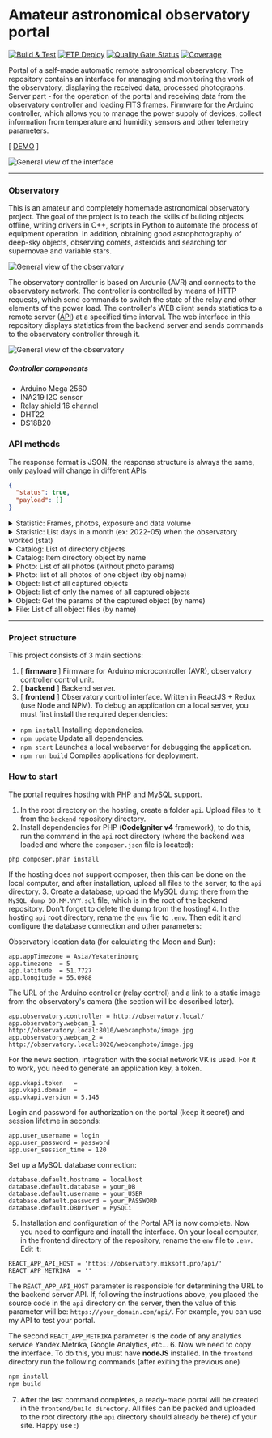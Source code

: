 Amateur astronomical observatory portal
===============
[![Build & Test](https://github.com/miksrv/observatory/actions/workflows/build.yml/badge.svg)](https://github.com/miksrv/observatory/actions/workflows/build.yml)
[![FTP Deploy](https://github.com/miksrv/observatory/actions/workflows/deploy.yml/badge.svg)](https://github.com/miksrv/observatory/actions/workflows/deploy.yml)
[![Quality Gate Status](https://sonarcloud.io/api/project_badges/measure?project=miksrv_observatory&metric=alert_status)](https://sonarcloud.io/summary/new_code?id=miksrv_observatory)
[![Coverage](https://sonarcloud.io/api/project_badges/measure?project=miksrv_observatory&metric=coverage)](https://sonarcloud.io/summary/new_code?id=miksrv_observatory)

Portal of a self-made automatic remote astronomical observatory. The repository contains an interface for managing and monitoring the work of the observatory, displaying the received data, processed photographs. Server part - for the operation of the portal and receiving data from the observatory controller and loading FITS frames. Firmware for the Arduino controller, which allows you to manage the power supply of devices, collect information from temperature and humidity sensors and other telemetry parameters.

[ [DEMO](https://observatory.miksoft.pro/) ]

![General view of the interface](./docs/ui-screen-1.png)

----------------------
### Observatory 

This is an amateur and completely homemade astronomical observatory project. The goal of the project is to teach the skills of building objects offline, writing drivers in C++, scripts in Python to automate the process of equipment operation. In addition, obtaining good astrophotography of deep-sky objects, observing comets, asteroids and searching for supernovae and variable stars. 

![General view of the observatory](./docs/photo-1.jpg)

The observatory controller is based on Ardunio (AVR) and connects to the observatory network. The controller is controlled by means of HTTP requests, which send commands to switch the state of the relay and other elements of the power load. The controller's WEB client sends statistics to a remote server ([API](https://github.com/miksrv/api-backend)) at a specified time interval. The web interface in this repository displays statistics from the backend server and sends commands to the observatory controller through it. 

![General view of the observatory](./docs/photo-2.jpg)

##### Controller components 
- Arduino Mega 2560
- INA219 I2C sensor
- Relay shield 16 channel
- DHT22
- DS18B20

### API methods
The response format is JSON, the response structure is always the same, only payload will change in different APIs

```json
{
  "status": true,
  "payload": []
}
```

<details>
    <summary>Statistic: Frames, photos, exposure and data volume</summary>

  ``/api/get/statistic/summary``
  ```json
    {
      "photos": 63,
      "objects": 89,
      "frames": 5987,
      "exposure": 1785611,
      "filesize": 196289
    }
  ```
</details>

<details>
    <summary>Statistic: List days in a month (ex: 2022-05) when the observatory worked (stat)</summary>

  ``/api/get/statistic/month?date=${string}``
  ```json
    [
      {
        "date": "2022-05-06",
        "exposure": 4500,
        "frames": 15,
        "objects": [
          "M_51"
        ]
      },
      {
        "date": "2022-05-07",
        "exposure": 13800,
        "frames": 46,
        "objects": [
          "M_51"
        ]
      }
    ]
  ```
</details>

<details>
    <summary>Catalog: List of directory objects</summary>

  ``/api/get/catalog/list``
  ```json
    [
      {
        "name": "V1405_Cas",
        "title": "Новая Кассиопеи (V1405 Cas)",
        "text": "Вспышка классической новой звезды, представляющая собой взрыв на поверхности белого карлика.",
        "category": "Сверхновые",
        "ra": 351.147,
        "dec": 61.1585
      }
    ]
  ```
</details>

<details>
    <summary>Catalog: Item directory object by name</summary>

  ``/api/get/catalog/item?object=${string}``
  ```json
    {
      "name": "V1405_Cas",
      "title": "Новая Кассиопеи (V1405 Cas)",
      "text": "Вспышка классической новой звезды, представляющая собой взрыв на поверхности белого карлика.",
      "category": "Сверхновые",
      "ra": 351.147,
      "dec": 61.1585
    }
  ```
</details>

<details>
    <summary>Photo: List of all photos (without photo params)</summary>

  ``/api/get/photo/list``
  ```json
  [
      {
        "object": "NGC_896",
        "date": "2022-02-09",
        "file": "NGC_896-710m-2022.02.09",
        "ext": "jpg",
        "author": {
          "name": "Author name",
          "link": ""
        }
      }
  ]
  ```
</details>

<details>
    <summary>Photo: list of all photos of one object (by obj name)</summary>

  ``/api/get/photo/list?object=${string}``
  ```json
  [
      {
        "object": "M_33",
        "date": "2020-12-25",
        "file": "M33-630m-2020.12.25",
        "ext": "jpg",
        "author": {
          "name": "Author name",
          "link": ""
        },
        "parameters": {
          "date": "2020-08-26 23:10:55",
          "exposure": 45367,
          "frames": 214,
          "filesizes": 7016,
          "filters": {
            "Luminance": {
              "exposure": 13203,
              "frames": 45
            },
            "Red": {
              "exposure": 11138,
              "frames": 75
            },
            "Green": {
              "exposure": 8722,
              "frames": 51
            },
            "Blue": {
              "exposure": 7500,
              "frames": 25
            },
            "Ha": {
              "exposure": 4804,
              "frames": 18
            },
            "OIII": {
              "exposure": 0,
              "frames": 0
            },
            "SII": {
              "exposure": 0,
              "frames": 0
            }
          }
        }
      }
  ]
  ```
</details>

<details>
    <summary>Object: list of all captured objects</summary>

  ``/api/get/object/list``
  ```json
    [
      {
        "name": "NGC_925",
        "date": "2021-10-10 00:51:07",
        "exposure": 51300,
        "frames": 171,
        "Luminance": 12900,
        "Red": 14700,
        "Green": 13500,
        "Blue": 10200,
        "Ha": 0,
        "OIII": 0,
        "SII": 0
      }
    ]
  ```
</details>

<details>
    <summary>Object: list of only the names of all captured objects</summary>

  ``/api/get/object/names``
  ```json
    [
      "Vesta_A807_FA",
      "V1405_Cas",
      "UGC_6930",
      "Sh2_132",
      "Sh2_109",
      "Sh2_103",
      "Sh2-168"
    ]
  ```
</details>

<details>
    <summary>Object: Get the params of the captured object (by name)</summary>

  ``/api/get/object/item?object=${string}``
  ```json
    {
      "date": "2020-08-26 23:10:55",
      "exposure": 45367,
      "frames": 214,
      "filesizes": 7016,
      "filters": {
        "Luminance": {
          "exposure": 13203,
          "frames": 45
        },
        "Red": {
          "exposure": 11138,
          "frames": 75
        },
        "Green": {
          "exposure": 8722,
          "frames": 51
        },
        "Blue": {
          "exposure": 7500,
          "frames": 25
        },
        "Ha": {
          "exposure": 4804,
          "frames": 18
        },
        "OIII": {
          "exposure": 0,
          "frames": 0
        },
        "SII": {
          "exposure": 0,
          "frames": 0
        }
      }
    }
  ```
</details>

<details>
  <summary>File: List of all object files (by name)</summary>

  ``/api/get/file/list?object=${string}``
  ```json
    [
      {
        "id": "fe03bc1c2cfd97de1f97edbdd57e3acb",
        "name": "M33_Light_Red_300_secs_2020-08-27T03-45-00_010.fits",
        "date": "2020-08-26 22:39:59",
        "filter": "Red",
        "exposure": 300,
        "temp": -10,
        "offset": 10,
        "gain": 120,
        "dec": 30.5457,
        "ra": 23.4641
      }
    ]
  ```
</details>

----------------------
### Project structure

This project consists of 3 main sections: 

1. [ **firmware** ] Firmware for Arduino microcontroller (AVR), observatory controller control unit.
2. [ **backend** ] Backend server. 
3. [ **frontend** ] Observatory control interface. Written in ReactJS + Redux (use Node and NPM). To debug an application on a local server, you must first install the required dependencies:
  * `npm install` Installing dependencies.
  * `npm update` Update all dependencies.
  * `npm start` Launches a local webserver for debugging the application.
  * `npm run build` Compiles applications for deployment.

### How to start
The portal requires hosting with PHP and MySQL support.
1. In the root directory on the hosting, create a folder `api`. Upload files to it from the `backend` repository directory.
2. Install dependencies for PHP (**CodeIgniter v4** framework), to do this, run the command in the `api` root directory (where the backend was loaded and where the `composer.json` file is located):
```bash
php composer.phar install
```
If the hosting does not support composer, then this can be done on the local computer, and after installation, upload all files to the server, to the `api` directory.
3. Create a database, upload the MySQL dump there from the `MySQL_dump_DD.MM.YYY.sql` file, which is in the root of the backend repository. Don't forget to delete the dump from the hosting!
4. In the hosting `api` root directory, rename the `env` file to `.env`. Then edit it and configure the database connection and other parameters:

Observatory location data (for calculating the Moon and Sun):
```
app.appTimezone = Asia/Yekaterinburg
app.timezone  = 5
app.latitude  = 51.7727
app.longitude = 55.0988
```
The URL of the Arduino controller (relay control) and a link to a static image from the observatory's camera (the section will be described later).
```
app.observatory.controller = http://observatory.local/
app.observatory.webcam_1 = http://observatory.local:8010/webcamphoto/image.jpg
app.observatory.webcam_2 = http://observatory.local:8020/webcamphoto/image.jpg
```
For the news section, integration with the social network VK is used. For it to work, you need to generate an application key, a token.
```
app.vkapi.token   =
app.vkapi.domain  =
app.vkapi.version = 5.145
```
Login and password for authorization on the portal (keep it secret) and session lifetime in seconds:
```
app.user_username = login
app.user_password = password
app.user_session_time = 120
```
Set up a MySQL database connection:
```
database.default.hostname = localhost
database.default.database = your_DB
database.default.username = your_USER
database.default.password = your_PASSWORD
database.default.DBDriver = MySQLi
```
5. Installation and configuration of the Portal API is now complete. Now you need to configure and install the interface. On your local computer, in the frontend directory of the repository, rename the `env` file to `.env`. Edit it:
```
REACT_APP_API_HOST = 'https://observatory.miksoft.pro/api/'
REACT_APP_METRIKA  = ''
```
The `REACT_APP_API_HOST` parameter is responsible for determining the URL to the backend server API. If, following the instructions above, you placed the source code in the `api` directory on the server, then the value of this parameter will be: `https://your_domain.com/api/`. For example, you can use my API to test your portal.

The second `REACT_APP_METRIKA` parameter is the code of any analytics service Yandex.Metrika, Google Analytics, etc...
6. Now we need to copy the interface. To do this, you must have **nodeJS** installed. In the `frontend` directory run the following commands (after exiting the previous one)
```bash
npm install
npm build
```
7. After the last command completes, a ready-made portal will be created in the `frontend/build directory`. All files can be packed and uploaded to the root directory (the `api` directory should already be there) of your site. Happy use :)
